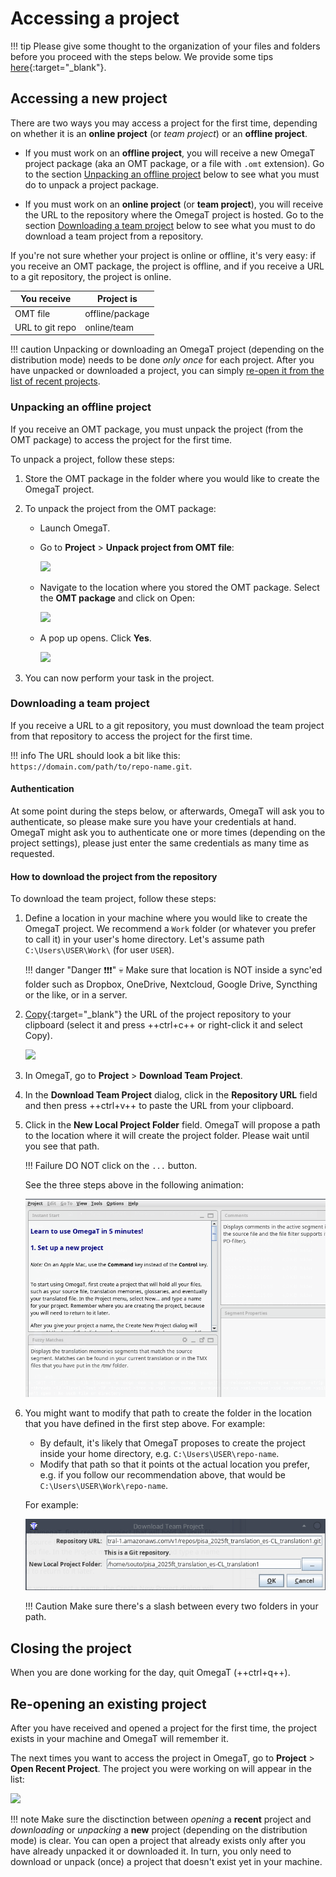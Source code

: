 # Accessing a project

!!! tip
    Please give some thought to the organization of your files and folders before you proceed with the steps below. We provide some tips [here](../../tips/#file-organization){:target="_blank"}.
    <!-- @todo: add file organization tips -->

## Accessing a new project

There are two ways you may access a project for the first time, depending on whether it is an **online project** (or _team project_) or an **offline project**. 

+ If you must work on an **offline project**, you will receive a new OmegaT project package (aka an OMT package, or a file with `.omt` extension). Go to the section [Unpacking an offline project](#unpacking-an-offline-project) below to see what you must do to unpack a project package.

+ If you must work on an **online project** (or **team project**), you will receive the URL to the repository where the OmegaT project is hosted. Go to the section [Downloading a team project](#downloading-a-team-project) below to see what you must to do download a team project from a repository.

If you're not sure whether your project is online or offline, it's very easy: if you receive an OMT package, the project is offline, and if you receive a URL to a git repository, the project is online.

| You receive     | Project is |
|-----------------|---------|
| OMT file        | offline/package |
| URL to git repo | online/team  |


!!! caution
    Unpacking or downloading an OmegaT project (depending on the distribution mode) needs to be done _only once_ for each project. After you have unpacked or downloaded a project, you can simply [re-open it from the list of recent projects](re-opening-an-existing-project).
    <!-- @todo: " If you unpack the OMT file again, you might overwrite your changes and lose your work." to be tested... -->

### Unpacking an offline project

If you receive an OMT package, you must unpack the project (from the OMT package) to access the project for the first time. 

To unpack a project, follow these steps: 

1. Store the OMT package in the folder where you would like to create the OmegaT project.<!-- @todo: tips on file organization -->

2. To unpack the project from the OMT package:
  
    + Launch OmegaT.
  
    + Go to **Project** > **Unpack project from OMT file**:<!-- @todo: update screenshot -->

        ![](../_assets/img/01_import_omt_package.png)
        <!-- @todo: update screenshot, current version -->

        <!-- ![](../_assets/img/01_import_omt_package.jpg){ align=right } -->

    + Navigate to the location where you stored the OMT package. Select the **OMT package** and click on Open:
  
        ![](../_assets/img/02_open_omt_package.png)

    + A pop up opens. Click **Yes**.
  
        ![](../_assets/img/03_delete_original_package.png) 

4. You can now perform your task in the project.


### Downloading a team project

If you receive a URL to a git repository, you must download the team project from that repository to access the project for the first time.

!!! info 
    The URL should look a bit like this: `https://domain.com/path/to/repo-name.git`.

#### Authentication

At some point during the steps below, or afterwards, OmegaT will ask you to authenticate, so please make sure you have your credentials at hand. OmegaT might ask you to authenticate one or more times (depending on the project settings), please just enter the same credentials as many time as requested.

#### How to download the project from the repository

To download the team project, follow these steps: 

1. Define a location in your machine where you would like to create the OmegaT project. We recommend a `Work` folder (or whatever you prefer to call it) in your user's home directory. Let's assume path `C:\Users\USER\Work\` (for user `USER`).

    !!! danger "Danger ❗❗❗"
        💀
        Make sure that location is NOT inside a sync'ed folder such as Dropbox, OneDrive, Nextcloud, Google Drive, Syncthing or the like, or in a server.

2. [Copy](../../tips/#how-to-copy-paste-a-url){:target="_blank"} the URL of the project repository to your clipboard (select it and press ++ctrl+c++ or right-click it and select Copy).

    ![](../_assets/img/copy-url.gif)

3. In OmegaT, go to **Project** > **Download Team Project**.
    <!-- @todo: update screenshot -->
    <!-- ![](../_assets/img/download-team-project.png) -->
    
    <!-- That will open the **Download Team Project** dialog. -->
    <!-- ![](../_assets/img/download-git-dialog.png) -->

4. In the **Download Team Project** dialog, click in the **Repository URL** field and then press ++ctrl+v++ to paste the URL from your clipboard.

5. Click in the **New Local Project Folder** field. OmegaT will propose a path to the location where it will create the project folder. Please wait until you see that path. 

    !!! Failure
        DO NOT click on the `...` button.

    <!-- ![](../_assets/img/download-git-dialog-default-values.png) -->
    <!-- ![](../_assets/img/download-team-project.gif) -->

    See the three steps above in the following animation:
    
    ![](../_assets/img/omt-download-team-proj-up-to-local-path.gif)


6. You might want to modify that path to create the folder in the location that you have defined in the first step above. For example:

    + By default, it's likely that OmegaT proposes to create the project inside your home directory, e.g. `C:\Users\USER\repo-name`.
    + Modify that path so that it points ot the actual location you prefer, e.g. if you follow our recommendation above, that would be `C:\Users\USER\Work\repo-name`.

    For example:

    ![](../_assets/img/omt-download-team-proj-edit-local-path.gif)


    !!! Caution
        Make sure there's a slash between every two folders in your path.
<!-- To do that:

    + Copy the path to the location where you want to create the project, e.g. `C:/Work/`. 
    ![](../_assets/img/download-git-dialog-copy-path.gif)
    + Then, in the **New Local Project Folder** field, select the part of the path up to the slash before the project folder and delete it.
    + Then, press ++ctrl+v++ to paste your path in replacement of the deleted part. 
    ![](../_assets/img/download-git-dialog-update-path.gif)
    !!! Caution
        Make sure there's a slash between the path that you paste and the project folder name.

-->


## Closing the project

When you are done working for the day, quit OmegaT (++ctrl+q++).


## Re-opening an existing project

After you have received and opened a project for the first time, the project exists in your machine and OmegaT will remember it. 

The next times you want to access the project in OmegaT, go to **Project** > **Open Recent Project**. The project you were working on will appear in the list:

   ![](../_assets/img/04_open_recent_project.jpg)


!!! note
    Make sure the disctinction between _opening_ a **recent** project and _downloading_ or _unpacking_ a **new** project (depending on the distribution mode) is clear. You can open a project that already exists only after you have already unpacked it or downloaded it. In turn, you only need to download or unpack (once) a project that doesn't exist yet in your machine.
